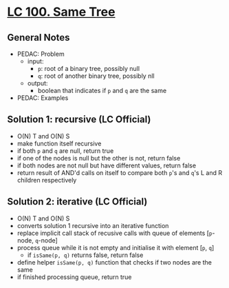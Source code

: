 # [LC 100. Same Tree](https://leetcode.com/problems/same-tree/)

## General Notes

- PEDAC: Problem
  - input: 
    - `p`: root of a binary tree, possibly null
    - `q`: root of another binary tree, possibly nll
  - output: 
    - boolean that indicates if `p` and `q` are the same
- PEDAC: Examples

## Solution 1: recursive (LC Official)

- O(N) T and O(N) S
- make function itself recursive
- if both `p` and `q` are null, return true
- if one of the nodes is null but the other is not, return false
- if both nodes are not null but have different values, return false
- return result of AND'd calls on itself to compare both `p`'s and `q`'s L and R children respectively

## Solution 2: iterative (LC Official)

- O(N) T and O(N) S
- converts solution 1 recursive into an iterative function
- replace implicit call stack of recusive calls with queue of elements \[`p`-node, `q`-node]
- process queue while it is not empty and initialise it with element \[`p`, `q`]
  - if `isSame(p, q)` returns false, return false
- define helper `isSame(p, q)` function that checks if two nodes are the same
- if finished processing queue, return true


